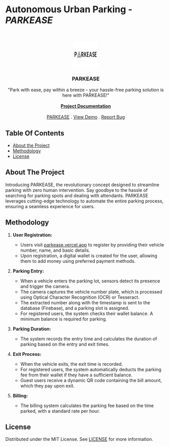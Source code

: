 # Autonomous Urban Parking - <i>PARKEASE</i>

<br/>
<p align="center">
  <a href="https://github.com/CheetahCodes21/Autonomous-Urban-Parking-/blob/main/images/company_logo.png">
    <img src="images/company_logo.png" alt="Logo" width="80" height="80">
  </a>

  <h3 align="center">PARKEASE</h3>

  <p align="center">
    "Park with ease, pay within a breeze - your hassle-free parking solution is here with PARKEASE!"
    <br/>
    <br/>
    <a href="https://github.com/CheetahCodes21/Autonomous-Urban-Parking-/blob/main/PARKEASE%20DOCUMENTATION/PARKEASE%20DOCUMENTATION.pdf"><strong>Project Documentation</strong></a>
    <br/>
    <br/>
    <a href="https://parkease.vercel.app">PARKEASE</a>
    .
    <a href="https://drive.google.com/file/d/1k35T2plLICuuwJIJoQ_r9BUdfotTNSuZ/view?usp=drive_link">View Demo</a>
    .
    <a href="https://github.com/Shivanaik11/PARKEASE/issues">Report Bug</a>
  </p>
</p>



## Table Of Contents
* [About the Project](#about-the-project)
* [Methodology](#Methodology)
* [License](#license)

## About The Project
Introducing PARKEASE, the revolutionary concept designed to streamline parking with zero human intervention. Say goodbye to the hassle of searching for parking spots and dealing with attendants. PARKEASE leverages cutting-edge technology to automate the entire parking process, ensuring a seamless experience for users.

## Methodology



1. **User Registration:**
   - Users visit [parkease.vercel.app](https://parkease.vercel.app) to register by providing their vehicle number, name, and basic details.
   - Upon registration, a digital wallet is created for the user, allowing them to add money using preferred payment methods.

2. **Parking Entry:**
   - When a vehicle enters the parking lot, sensors detect its presence and trigger the camera.
   - The camera captures the vehicle number plate, which is processed using Optical Character Recognition (OCR) or Tesseract.
   - The extracted number along with the timestamp is sent to the database (Firebase), and a parking slot is assigned.
   - For registered users, the system checks their wallet balance. A minimum balance is required for parking.

3. **Parking Duration:**
   - The system records the entry time and calculates the duration of parking based on the entry and exit times.

4. **Exit Process:**
   - When the vehicle exits, the exit time is recorded.
   - For registered users, the system automatically deducts the parking fee from their wallet if they have a sufficient balance.
   - Guest users receive a dynamic QR code containing the bill amount, which they pay upon exit.

5. **Billing:**
   - The billing system calculates the parking fee based on the time parked, with a standard rate per hour.

## License
Distributed under the MIT License. See [LICENSE](https://github.com/CheetahCodes21/Autonomous-Urban-Parking-/blob/main/LICENSE.md) for more information.
